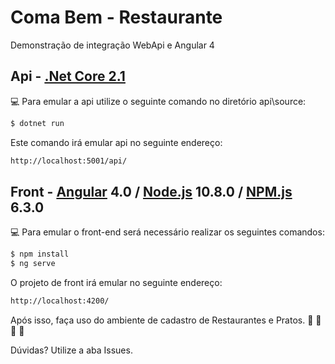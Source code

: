 # Coma Bem - Restaurante
Demonstração de integração WebApi e Angular 4

## Api - [.Net Core 2.1](https://www.microsoft.com/net/download/dotnet-core/2.1)
:computer: Para emular a api utilize o seguinte comando no diretório api\source:
```sh
$ dotnet run 
```
Este comando irá emular api no seguinte endereço: 

```sh
http://localhost:5001/api/
```

## Front - [Angular](https://angular.io/) 4.0 / [Node.js](https://nodejs.org/) 10.8.0 / [NPM.js](https://www.npmjs.com/)  6.3.0
:computer: Para emular o front-end será necessário realizar os seguintes comandos:

```sh
$ npm install 
$ ng serve
```

O projeto de front irá emular no seguinte endereço: 
```sh
http://localhost:4200/
```

Após isso, faça uso do ambiente de cadastro de Restaurantes e Pratos. :spaghetti: :pizza: :fries: :beers:

Dúvidas? Utilize a aba Issues.
